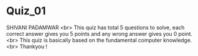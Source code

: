 # Quiz_01
SHIVANI PADAMWAR
<br\>
This quiz has total 5 questions to solve, each correct answer gives you 5 points and any wrong answer gives you 0 point. 
<br\>
This quiz is basically based on the fundamental computer knowledge.
<br\>
Thankyou !
